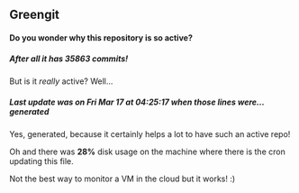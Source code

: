 ## Greengit

#### Do you wonder why this repository is so active?

##### After all it has 35863 commits!

But is it *really* active? Well...

##### Last update was on Fri Mar 17 at 04:25:17 when those lines were... generated

Yes, generated, because it certainly helps a lot to have such an active repo!

Oh and there was **28%** disk usage on the machine
where there is the cron updating this file.

Not the best way to monitor a VM in the cloud but it works! :)
